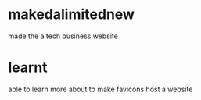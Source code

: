 # makedalimitednew
made the a tech business website
 # learnt
 able to learn more about to make favicons 
 host a website
 
 
